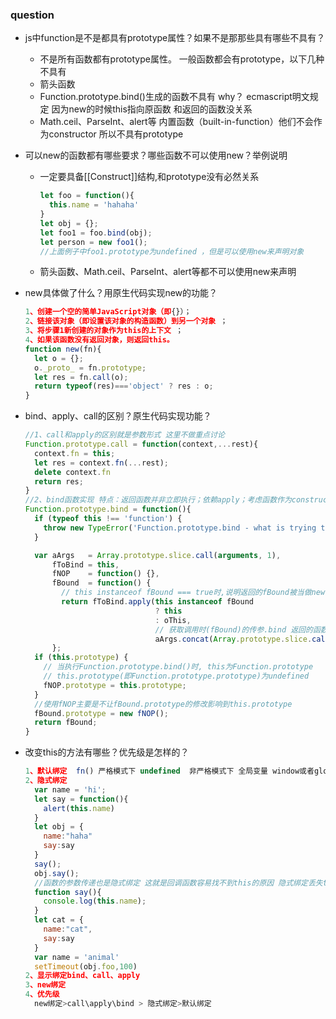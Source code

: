  ### question
* js中function是不是都具有prototype属性？如果不是那那些具有哪些不具有？

  * 不是所有函数都有prototype属性。 一般函数都会有prototype，以下几种不具有
  * 箭头函数
  * Function.prototype.bind()生成的函数不具有 why？ ecmascript明文规定  因为new的时候this指向原函数 和返回的函数没关系
  * Math.ceil、ParseInt、alert等 内置函数（built-in-function）他们不会作为constructor 所以不具有prototype

* 可以new的函数都有哪些要求？哪些函数不可以使用new？举例说明

  * 一定要具备[[Construct]]结构,和prototype没有必然关系

    ```javascript
    let foo = function(){
      this.name = 'hahaha'
    }
    let obj = {};
    let foo1 = foo.bind(obj);
    let person = new foo1();
    //上面例子中foo1.prototype为undefined ，但是可以使用new来声明对象
    ```

  * 箭头函数、Math.ceil、ParseInt、alert等都不可以使用new来声明

* new具体做了什么？用原生代码实现new的功能？

  ```javascript
  1、创建一个空的简单JavaScript对象（即{}）；
  2、链接该对象（即设置该对象的构造函数）到另一个对象 ；
  3、将步骤1新创建的对象作为this的上下文 ；
  4、如果该函数没有返回对象，则返回this。
  function new(fn){
    let o = {};
    o._proto_ = fn.prototype;
    let res = fn.call(o);
    return typeof(res)==='object' ? res : o;
  }
  ```

  

* bind、apply、call的区别？原生代码实现功能？

  ```javascript
  //1、call和apply的区别就是参数形式 这里不做重点讨论 
  Function.prototype.call = function(context,...rest){
    context.fn = this;
    let res = context.fn(...rest);
    delete context.fn
    return res;
  }
  //2、bind函数实现 特点：返回函数并非立即执行；依赖apply；考虑函数作为constructor时的情况
  Function.prototype.bind = function(){
    if (typeof this !== 'function') {
      throw new TypeError('Function.prototype.bind - what is trying to be bound is not 				callable');
    }
  
    var aArgs   = Array.prototype.slice.call(arguments, 1),
        fToBind = this,
        fNOP    = function() {},
        fBound  = function() {
          // this instanceof fBound === true时,说明返回的fBound被当做new的构造函数调用
          return fToBind.apply(this instanceof fBound
                               ? this
                               : oThis,
                               // 获取调用时(fBound)的传参.bind 返回的函数入参往往是这么传递的
                               aArgs.concat(Array.prototype.slice.call(arguments)));
        };
    if (this.prototype) {
      // 当执行Function.prototype.bind()时, this为Function.prototype 
      // this.prototype(即Function.prototype.prototype)为undefined
      fNOP.prototype = this.prototype; 
    }
    //使用fNOP主要是不让fBound.prototype的修改影响到this.prototype
    fBound.prototype = new fNOP();
    return fBound;
  }
  ```

  

* 改变this的方法有哪些？优先级是怎样的？

  ```javascript
  1、默认绑定  fn() 严格模式下 undefined  非严格模式下 全局变量 window或者globel
  2、隐式绑定 
    var name = 'hi';
    let say = function(){
      alert(this.name)
    } 
    let obj = {
      name:"haha"
      say:say
    }
    say();
    obj.say();
    //函数的参数传递也是隐式绑定 这就是回调函数容易找不到this的原因 隐式绑定丢失this；
    function say(){
      console.log(this.name);
    }
  	let cat = {
      name:"cat",
      say:say
    }
    var name = 'animal'
  	setTimeout(obj.foo,100)
  2、显示绑定bind、call、apply
  3、new绑定
  4、优先级
    new绑定>call\apply\bind > 隐式绑定>默认绑定
  ```

  

